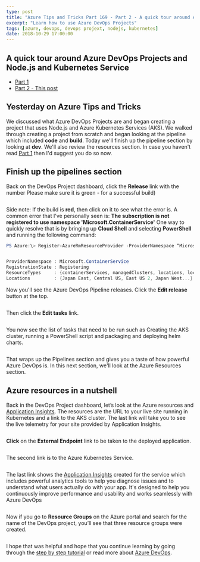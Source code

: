 ```yaml
---
type: post
title: "Azure Tips and Tricks Part 169 - Part 2 - A quick tour around Azure DevOps Projects using Node.js and AKS"
excerpt: "Learn how to use Azure DevOps Projects"
tags: [azure, devops, devops projext, nodejs, kubernetes]
date: 2018-10-29 17:00:00
---
```

 
## A quick tour around Azure DevOps Projects and Node.js and Kubernetes Service

* [Part 1](http://www.michaelcrump.net/azure-tips-and-tricks168/)
* [Part 2 - This post](http://www.michaelcrump.net/azure-tips-and-tricks169/)
 
## Yesterday on Azure Tips and Tricks 
 
We discussed what Azure DevOps Projects are and began creating a project that uses Node.js and Azure Kubernetes Services (AKS). We walked through creating a project from scratch and began looking at the pipeline which included **code** and **build**. Today we'll finish up the pipeline section by looking at **dev**. We'll also review the resources section. In case you haven't read [Part 1](http://www.michaelcrump.net/azure-tips-and-tricks168/) then I'd suggest you do so now. 


## Finish up the pipelines section

Back on the DevOps Project dashboard, click the **Release** link with the number Please make sure it is green - for a successful build)

<img :src="$withBase('/files/devops-k8s11.png')">

Side note: If the build is **red**, then click on it to see what the error is. A common error that I've personally seen is: **The subscription is not registered to use namespace 'Microsoft.ContainerService'** One way to quickly resolve that is by bringing up **Cloud Shell** and selecting **PowerShell** and running the following command:

```powershell
PS Azure:\> Register-AzureRmResourceProvider -ProviderNamespace “Microsoft.ContainerService”


ProviderNamespace : Microsoft.ContainerService
RegistrationState : Registering
ResourceTypes     : {containerServices, managedClusters, locations, locations/operationresults...}
Locations         : {Japan East, Central US, East US 2, Japan West...}
```

Now you'll see the Azure DevOps Pipeline releases. Click the **Edit release** button at the top.

<img :src="$withBase('/files/devops-k8s12.png')">

Then click the **Edit tasks** link.

<img :src="$withBase('/files/devops-k8s13.png')">

You now see the list of tasks that need to be run such as Creating the AKS cluster, running a PowerShell script and packaging and deploying helm charts.

<img :src="$withBase('/files/devops-k8s14.png')">

That wraps up the Pipelines section and gives you a taste of how powerful Azure DevOps is. In this next section, we'll look at the Azure Resources section. 


## Azure resources in a nutshell

Back in the DevOps Project dashboard, let’s look at the Azure resources and [Application Insights](https://azure.microsoft.com/en-us/services/application-insights/). The resources are the URL to your live site running in Kubernetes and a link to the AKS cluster. The last link will take you to see the live telemetry for your site provided by Application Insights.

<img :src="$withBase('/files/devops-k8s15.png')">

**Click** on the **External Endpoint** link to be taken to the deployed application.

<img :src="$withBase('/files/devops-k8s16.png')">

The second link is to the Azure Kubernetes Service.

<img :src="$withBase('/files/devops-k8s17.png')">

The last link shows the [Application Insights](https://azure.microsoft.com/en-us/services/application-insights/) created for the service which  includes powerful analytics tools to help you diagnose issues and to understand what users actually do with your app. It's designed to help you continuously improve performance and usability and works seamlessly with Azure DevOps

<img :src="$withBase('/files/devops-k8s18.png')">

Now if you go to **Resource Groups** on the Azure portal and search for the name of the DevOps project, you’ll see that three resource groups were created.

<img :src="$withBase('/files/devops-k8s19.png')">


I hope that was helpful and hope that you continue learning by going through the [step by step tutorial](https://docs.microsoft.com/en-us/azure/devops-project/azure-devops-project-aks?toc=%2Fen-us%2Fazure%2Fdevops-project%2Ftoc.json&bc=%2Fen-us%2Fazure%2Fbread%2Ftoc.json) or read more about [Azure DevOps](https://azure.microsoft.com/en-us/blog/introducing-azure-devops/).


